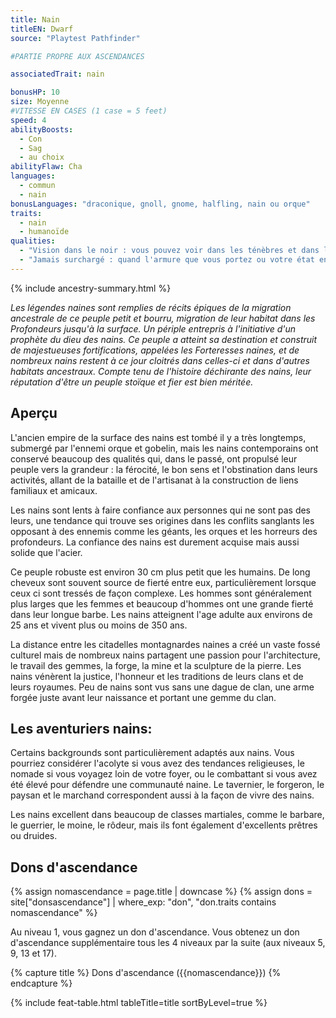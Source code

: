 ```yaml
---
title: Nain
titleEN: Dwarf
source: "Playtest Pathfinder"

#PARTIE PROPRE AUX ASCENDANCES

associatedTrait: nain

bonusHP: 10
size: Moyenne
#VITESSE EN CASES (1 case = 5 feet)
speed: 4
abilityBoosts:
  - Con
  - Sag
  - au choix
abilityFlaw: Cha
languages:
  - commun
  - nain
bonusLanguages: "draconique, gnoll, gnome, halfling, nain ou orque"
traits:
  - nain
  - humanoïde
qualities:
  - "Vision dans le noir : vous pouvez voir dans les ténèbres et dans les zones faiblement illuminées aussi bien qu'en plein jour, mais votre vision dans le noir est en noir et blanc."
  - "Jamais surchargé : quand l'armure que vous portez ou votre état encombré devrait réduire votre Vitesse, cette réduction est diminuée de 1 case."
---
```


{% include ancestry-summary.html %}


*Les légendes naines sont remplies de récits épiques de la migration ancestrale de ce peuple petit et bourru, migration de leur habitat dans les Profondeurs jusqu'à la surface. Un périple entrepris à l'initiative d'un prophète du dieu des nains. Ce peuple a atteint sa destination et construit de majestueuses fortifications, appelées les Forteresses naines, et de nombreux nains restent à ce jour cloitrés dans celles-ci et dans d'autres habitats ancestraux. Compte tenu de l'histoire déchirante des nains, leur réputation d'être un peuple stoïque et fier est bien méritée.*

## Aperçu
L'ancien empire de la surface des nains est tombé il y a très longtemps, submergé par l'ennemi orque et gobelin, mais les nains contemporains ont conservé beaucoup des qualités qui, dans le passé, ont propulsé leur peuple vers la grandeur : la férocité, le bon sens et l'obstination dans leurs activités, allant de la bataille et de l'artisanat à la construction de liens familiaux et amicaux.

Les nains sont lents à faire confiance aux personnes qui ne sont pas des leurs, une tendance qui trouve ses origines dans les conflits sanglants les opposant à des ennemis comme les géants, les orques et les horreurs des profondeurs.
La confiance des nains est durement acquise mais aussi solide que l'acier.

Ce peuple robuste est environ 30 cm plus petit que les humains. De long cheveux sont souvent source de fierté entre eux, particulièrement lorsque ceux ci sont tressés de façon complexe.
Les hommes sont généralement plus larges que les femmes et beaucoup d'hommes ont une grande fierté dans leur longue barbe. Les nains atteignent l'age adulte aux environs de 25 ans et vivent plus ou moins de 350 ans.

La distance entre les citadelles montagnardes naines a créé un vaste fossé culturel mais de nombreux nains partagent une passion pour l'architecture, le travail des gemmes, la forge, la mine et la sculpture de la pierre. Les nains vénèrent la justice, l'honneur et les traditions de leurs clans et de leurs royaumes.
Peu de nains sont vus sans une dague de clan, une arme forgée juste avant leur naissance et portant une gemme du clan.

## Les aventuriers nains:
Certains backgrounds sont particulièrement adaptés aux nains. Vous pourriez considérer l'acolyte si vous avez des tendances religieuses, le nomade si vous voyagez loin de votre foyer, ou le combattant si vous avez été élevé pour défendre une communauté naine. Le tavernier, le forgeron, le paysan et le marchand correspondent aussi à la façon de vivre des nains.

Les nains excellent dans beaucoup de classes martiales, comme le barbare, le guerrier, le moine, le rôdeur, mais ils font également d'excellents prêtres ou druides.

## Dons d'ascendance

{% assign nomascendance = page.title | downcase %}
{% assign dons = site["donsascendance"] | where_exp: "don", "don.traits contains nomascendance" %}

<p>Au niveau 1, vous gagnez un don d'ascendance. Vous obtenez un don d'ascendance supplémentaire tous les 4 niveaux par la suite (aux niveaux 5, 9, 13 et 17). </p>

{% capture title %}
Dons d'ascendance ({{nomascendance}})
{% endcapture %}

{% include feat-table.html tableTitle=title sortByLevel=true %}
